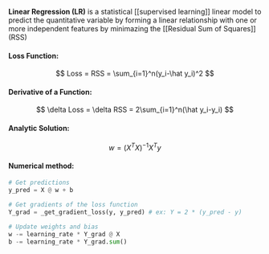 **Linear Regression (LR)** is a statistical [[supervised learning]] linear model to predict the quantitative variable by forming a linear relationship with one or more independent features by minimazing the [[Residual Sum of Squares]] (RSS)

#### Loss Function:
$$
Loss = RSS = \sum_{i=1}^n(y_i-\hat y_i)^2
$$

#### Derivative of a Function:
$$
\delta Loss = \delta RSS = 2\sum_{i=1}^n(\hat y_i-y_i)
$$

#### Analytic Solution:
$$
w = (X^TX)^{-1}X^Ty
$$

#### Numerical method:

```python
# Get predictions
y_pred = X @ w + b

# Get gradients of the loss function
Y_grad = _get_gradient_loss(y, y_pred) # ex: Y = 2 * (y_pred - y)

# Update weights and bias
w -= learning_rate * Y_grad @ X
b -= learning_rate * Y_grad.sum()
```